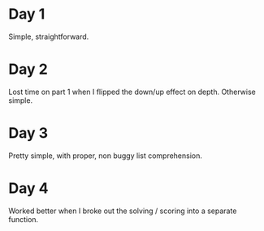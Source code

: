# Day 1

Simple, straightforward.

# Day 2

Lost time on part 1 when I flipped the down/up effect on depth. Otherwise simple.

# Day 3

Pretty simple, with proper, non buggy list comprehension.

# Day 4

Worked better when I broke out the solving / scoring into a separate function.
